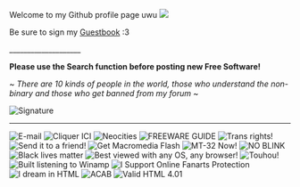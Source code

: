 Welcome to my Github profile page uwu ![](https://i.imgur.com/K313hrO.gif)

Be sure to sign my [Guestbook](https://github.com/AriaSalvatrice/AriaSalvatrice/issues/6) :3 

\____________________

**Please use the Search function before posting new Free Software!**

~ _There are 10 kinds of people in the world, those who understand the non-binary and those who get banned from my forum_ ~

![Signature](https://i.imgur.com/Jl2qbvE.png)


--------------------

![E-mail](https://i.imgur.com/Rp6nK2G.gif) ![Cliquer ICI](https://i.imgur.com/LJB45Ca.gif) ![Neocities](https://i.imgur.com/WqtHDgc.gif) ![FREEWARE GUIDE](https://i.imgur.com/BFFE338.gif) ![Trans rights!](https://i.imgur.com/DUII7yS.gif) ![Send it to a friend!](https://i.imgur.com/JKgXxJZ.gif) ![Get Macromedia Flash](https://i.imgur.com/mhXPR20.gif) ![MT-32 Now!](https://i.imgur.com/80oztDW.gif) ![NO BLINK](https://i.imgur.com/nUIGtq0.gif) ![Black lives matter](https://i.imgur.com/QrAYfuZ.gif) ![Best viewed with any OS, any browser!](https://i.imgur.com/b8ZUEHD.gif) ![Touhou!](https://i.imgur.com/9ceEV0A.gif) ![Built listening to Winamp](https://i.imgur.com/PwaY91n.gif) ![I Support Online Fanarts Protection](https://i.imgur.com/nNOYSD4.gif) ![I dream in HTML](https://i.imgur.com/DAbJjUI.gif) ![ACAB](https://i.imgur.com/0FkG1Kj.gif) ![Valid HTML 4.01](https://i.imgur.com/Sp0MzBp.png)
